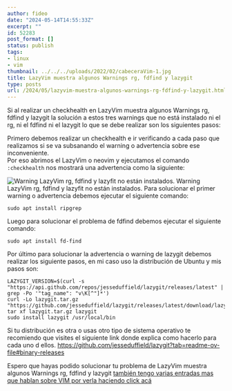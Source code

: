 ```yaml
---
author: fideo
date: "2024-05-14T14:55:33Z"
excerpt: ""
id: 52283
post_format: []
status: publish
tags:
- linux
- vim
thumbnail: ../../../uploads/2022/02/cabeceraVim-1.jpg
title: LazyVim muestra algunos Warnings rg, fdfind y lazygit
type: posts
url: /2024/05/lazyvim-muestra-algunos-warnings-rg-fdfind-y-lazygit.html
---
```


Si al realizar un checkhealth en LazyVim muestra algunos Warnings rg, fdfind y lazygit la solución a estos tres warnings que no está instalado ni el rg, ni el fdfind ni el lazygit lo que se debe realizar son los siguientes pasos:

Primero debemos realizar un checkhealth e ir verificando a cada paso que realizamos si se va subsanando el warning o advertencia sobre ese inconveniente.  
Por eso abrimos el LazyVim o neovim y ejecutamos el comando `:checkhealth` nos mostrará una advertencia como la siguiente:

![Warning LazyVim rg, fdfind y lazyfit no están instalados.](/assets/uploads/2024/05/warning_LazyVim.jpg)
Warning LazyVim rg, fdfind y lazyfit no están instalados. Para solucionar el primer warning o advertencia debemos ejecutar el siguiente comando:

```
sudo apt install ripgrep
```

Luego para solucionar el problema de fdfind debemos ejecutar el siguiente comando:

```
sudo apt install fd-find
```

Por último para solucionar la advertencia o warning de lazygit debemos realizar los siguiente pasos, en mi caso uso la distribución de Ubuntu y mis pasos son:

```
LAZYGIT_VERSION=$(curl -s "https://api.github.com/repos/jesseduffield/lazygit/releases/latest" | grep -Po '"tag_name": "v\K[^"]*')
curl -Lo lazygit.tar.gz "https://github.com/jesseduffield/lazygit/releases/latest/download/lazygit_${LAZYGIT_VERSION}_Linux_x86_64.tar.gz"
tar xf lazygit.tar.gz lazygit
sudo install lazygit /usr/local/bin
```

Si tu distribución es otra o usas otro tipo de sistema operativo te recomiendo que visites el siguiente link donde explica como hacerlo para cada uno d ellos. <a href="https://github.com/jesseduffield/lazygit?tab=readme-ov-file#binary-releases" target="_blank">https://github.com/jesseduffield/lazygit?tab=readme-ov-file#binary-releases</a>

Espero que hayas podido solucionar tu problema de LazyVim muestra algunos Warnings rg, fdfind y lazygit [también tengo varias entradas mas que hablan sobre VIM por verla haciendo click acá](/tags/#vim)
